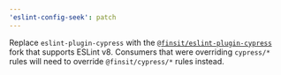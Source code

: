 ```yaml
---
'eslint-config-seek': patch
---
```


Replace `eslint-plugin-cypress` with the [`@finsit/eslint-plugin-cypress`] fork that supports ESLint v8.
Consumers that were overriding `cypress/*` rules will need to override `@finsit/cypress/*` rules instead.

[`@finsit/eslint-plugin-cypress`]: https://github.com/foretagsplatsen/eslint-plugin-cypress
